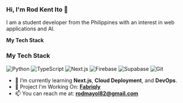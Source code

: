 ### Hi, I'm Rod Kent Ito 👋

I am a student developer from the Philippines with an interest in web applications and AI.

**My Tech Stack**
### My Tech Stack
<p align="left">
  <img src="https://img.shields.io/badge/Python-3776AB?style=for-the-badge&logo=python&logoColor=white" alt="Python"/>
  <img src="https://img.shields.io/badge/TypeScript-3178C6?style=for-the-badge&logo=typescript&logoColor=white" alt="TypeScript"/>
  <img src="https://img.shields.io/badge/Next.js-000000?style=for-the-badge&logo=nextdotjs&logoColor=white" alt="Next.js"/>
  <img src="https://img.shields.io/badge/Firebase-FFCA28?style=for-the-badge&logo=firebase&logoColor=black" alt="Firebase"/>
  <img src="https://img.shields.io/badge/Supabase-3ECF8E?style=for-the-badge&logo=supabase&logoColor=white" alt="Supabase"/>
  <img src="https://img.shields.io/badge/Git-F05032?style=for-the-badge&logo=git&logoColor=white" alt="Git"/>
</p>

- 🌱 I’m currently learning **Next.js**, **Cloud Deployment**, and **DevOps**.
- 🚀 Project I'm Working On: **[Fabriqly]([https://github.com/AnonymousDod/fabriqly](https://github.com/Fabriqly/Fabriqly))**
- 📫 You can reach me at: **rodmayol82@gmail.com**
